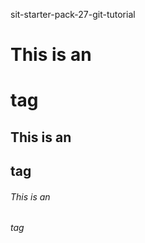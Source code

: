 sit-starter-pack-27-git-tutorial
# This is an <h1> tag

## This is an <h2> tag

###### This is an <h6> tag
